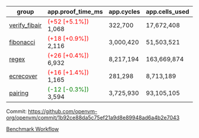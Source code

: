 | group | app.proof_time_ms | app.cycles | app.cells_used | leaf.proof_time_ms | leaf.cycles | leaf.cells_used |
| -- | -- | -- | -- | -- | -- | -- |
| [verify_fibair](https://github.com/openvm-org/openvm/blob/benchmark-results/benchmarks-pr/1933/verify_fibair-1b92ce88da5c75ef21a9d8e89948ad6a4b2e7043.md) |<span style='color: red'>(+52 [+5.1%])</span> 1,068 |  322,700 |  17,672,408 |- | - | - |
| [fibonacci](https://github.com/openvm-org/openvm/blob/benchmark-results/benchmarks-pr/1933/fibonacci-1b92ce88da5c75ef21a9d8e89948ad6a4b2e7043.md) |<span style='color: red'>(+18 [+0.9%])</span> 2,116 |  3,000,420 |  51,503,521 |- | - | - |
| [regex](https://github.com/openvm-org/openvm/blob/benchmark-results/benchmarks-pr/1933/regex-1b92ce88da5c75ef21a9d8e89948ad6a4b2e7043.md) |<span style='color: red'>(+26 [+0.4%])</span> 6,932 |  8,217,194 |  163,669,874 |- | - | - |
| [ecrecover](https://github.com/openvm-org/openvm/blob/benchmark-results/benchmarks-pr/1933/ecrecover-1b92ce88da5c75ef21a9d8e89948ad6a4b2e7043.md) |<span style='color: red'>(+16 [+1.4%])</span> 1,165 |  281,298 |  8,713,189 |- | - | - |
| [pairing](https://github.com/openvm-org/openvm/blob/benchmark-results/benchmarks-pr/1933/pairing-1b92ce88da5c75ef21a9d8e89948ad6a4b2e7043.md) |<span style='color: green'>(-12 [-0.3%])</span> 3,594 |  3,725,930 |  93,105,105 |- | - | - |


Commit: https://github.com/openvm-org/openvm/commit/1b92ce88da5c75ef21a9d8e89948ad6a4b2e7043

[Benchmark Workflow](https://github.com/openvm-org/openvm/actions/runs/16758563280)
